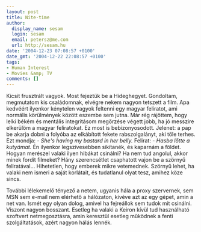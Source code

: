 ```yaml
---
layout: post
title: Nite-time
author:
  display_name: sesam
  login: sesam
  email: petersz@me.com
  url: http://sesam.hu
date: '2004-12-23 07:08:57 +0100'
date_gmt: '2004-12-22 22:08:57 +0100'
tags:
- Human Interest
- Movies &amp; TV
comments: []
---
```


Kicsit frusztrált vagyok. Most fejeztük be a Hideghegyet. Gondoltam, megmutatom kis családomnak, elvégre nekem nagyon tetszett a film. Apa kedvéért ilyenkor kénytelen vagyok feltenni egy magyar feliratot, ami normális körülmények között eszembe sem jutna. Már rég rájöttem, hogy lelki békém és mentális integritásom megőrzése végett jobb, ha jó messzire elkerülöm a magyar feliratokat. Ez most is bebizonyosodott. Jelenet: a pap be akarja dobni a folyóba az elkábított fekete rabszolgalányt, aki tőle terhes. Ezt mondja: _\- She's having my bastard in her belly._ Felirat: _\- Hasba lőtte a kutyámat._ Én ilyenkor legszívesebben sikítanék, és kaparnám a földet. Hogyan merészel valaki ilyen hibákat csinálni? Ha nem tud angolul, akkor minek fordít filmeket? Hány szerencsétlet csaphatott vajon be a szörnyű feliratával... Hihetetlen, hogy emberek mikre vetemednek. Szörnyű lehet, ha valaki nem ismeri a saját korlátait, és tudatlanul olyat tesz, amihez köze sincs.

További lélekemelő tényező a netem, ugyanis hála a proxy szervernek, sem MSN sem e-mail nem elérhető a hálózaton, kivéve azt az egy gépet, amin a net van. Ismét egy olyan dolog, amivel ha fejreállok sem tudok mit csinálni. Viszont nagyon bosszant. Esetleg ha valaki a Keiron kívül tud használható szoftvert netmegosztásra, amin keresztül esetleg működnek a fenti szolgáltatások, azért nagyon hálás lennék.
